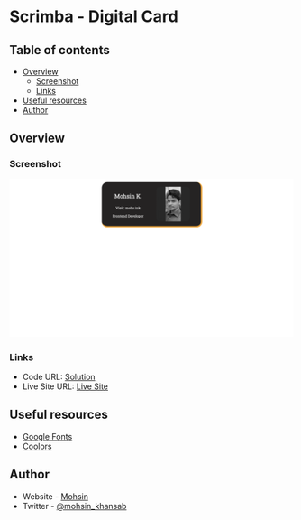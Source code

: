# Scrimba - Digital Card


## Table of contents

- [Overview](#overview)
  - [Screenshot](#screenshot)
  - [Links](#links)
- [Useful resources](#useful-resources)
- [Author](#author)

## Overview

### Screenshot

![](./images/screenshot.png)

### Links

- Code URL: [Solution](https://github.com/mohs-in/frontend-projects/tree/main/card-overview)
- Live Site URL: [Live Site](https://cardOverview.mohs.ink)

## Useful resources

- [Google Fonts](https://fonts.google.com/) 
- [Coolors](https://coolors.co/) 

## Author

- Website - [Mohsin](https://www.mohs.ink)
- Twitter - [@mohsin_khansab](https://www.twitter.com/mohsin_khansab)



